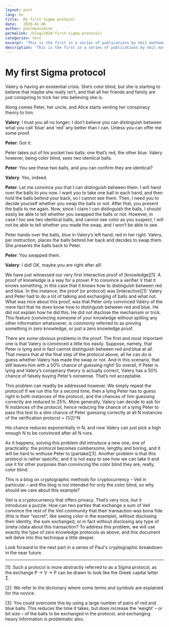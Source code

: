 ```yaml
---
layout: post
lang: en
title:  My first Sigma protocol
date:   2020-01-06
author: paulmoonshine
permalink: /blog/2020-first-sigma-protocol/
categories: test
excerpt: 'This is the first in a series of publications by Veil mathematician Paul Moonshine on his research into SuperSonic.'
description: 'This is the first in a series of publications by Veil mathematician Paul Moonshine on his research into SuperSonic.'
---
```


# My first Sigma protocol

Valery is having an existential crisis. She’s color blind, but she is starting to believe that maybe she really isn’t, and that all her friends and family are just conspiring to trick her into believing she is.

Along comes Peter, her uncle, and Alice starts venting her conspiracy theory to him.

**Valery**:  I trust you all no longer; I don’t believe you can distinguish between what you call ‘blue’ and ‘red’ any better than I can. Unless you can offer me some proof.

**Peter**:  Got it.

Peter takes out of his pocket two balls: one that’s red, the other blue. Valery however, being color blind, sees two identical balls.

**Peter**:  You see these two balls, and you can confirm they are identical?

**Valery**:  Yes, indeed.

**Peter**:  Let me convince you that I can distinguish between them. I will hand over the balls to you now. I want you to take one ball in each hand, and then hold the balls behind your back, so I cannot see them. Then, I need you to decide yourself whether you swap the balls or not. After that, you present the balls to me again. Now, since I claim I can distinguish the balls, I should easily be able to tell whether you swapped the balls or not. However, in case I too see two identical balls, and cannot see color as you suspect, I will not be able to tell whether you made the swap, and I won’t be able to see.

Peter hands over the balls, blue in Valery’s left hand; red in her right. Valery, per instruction, places the balls behind her back and decides to swap them. She presents the balls back to Peter.

**Peter**:  You swapped them.

**Valery**:  I did! OK, maybe you are right after all!

We have just witnessed our very first interactive proof of [knowledge][1]. A proof of knowledge is a way for a prover P to convince a verifier V that it knows something, in this case that it knows how to distinguish between red and blue. In this instance, the proof (or protocol) was [interactive][1]: Valery and Peter had to do a lot of talking and exchanging of balls and what not. What was nice about this proof, was that Peter only convinced Valery of the mere fact that he does know how to distinguish between red and blue. He did not explain how he did this. He did not disclose the mechanism or trick. This feature (convincing someone of your knowledge without spilling any other information whatsoever, is commonly referred to as proving something in zero knowledge, or just a zero knowledge proof.

There are some obvious problems in the proof. The first and most important one is that Valery is convinced a little too easily. Suppose, namely, that Peter is lying and in fact cannot distinguish between red and blue at all. That means that at the final step of the protocol above, all he can do is guess whether Valery has made the swap or not. And in this scenario, that still leaves him with a 50% chance of guessing right! So overall, if Peter is lying and Valery’s conspiracy theory is actually correct, Valery has a 50% chance of falsely buying Peter’s nonsense. That’s not acceptable.

This problem can readily be addressed however. We simply repeat the protocol! If we run this for a second time, then a lying Peter has to guess right in both instances of the protocol, and the chances of him guessing correctly are reduced to 25%. More generally, Valery can decide to ask for N instances of the protocol, hence reducing the chance of a lying Peter to pass this test to a slim chance of Peter guessing correctly at all N instances of the verification protocol = (1/2)^N

His chance reduces exponentially in N, and now Valery can just pick a high enough N to be convinced after all N runs.

As it happens, solving this problem did introduce a new one, one of practicality: the protocol becomes cumbersome, lengthy and boring, and it will be hard to enthuse Peter to [partake][3]. Another problem is that this protocol is rather specific, and it is not easy to see how we can take it and use it for other purposes than convincing the color blind they are, really, color blind.

This is a blog on cryptographic methods for cryptocurrency – Veil in particular – and this blog is not intended for only the color blind, so why should we care about this example?

Veil is a cryptocurrency that offers privacy. That’s very nice, but it introduces a puzzle: How can two parties that exchange a sum of Veil convince the rest of the Veil community that their transaction was bona fide (this is their “secret”, like seeing color in the example), without disclosing their identity, the sum exchanged, or in fact without disclosing any type of (meta-)data about this transaction? To address this problem, we will use exactly the type of zero knowledge protocols as above, and this document will delve into this technique a little deeper.

Look forward to the next part in a series of Paul's cryptographic breakdown in the near future.

---

[1]: Such a protocol is more abstractly referred to as a Sigma protocol, as the exchange P → V → P can be drawn to look like the Greek capital letter Σ.

[2]: We refer to the dictionary where some terms and symbols are explained for the novice.

[3]: You could overcome this by using a large number of pairs of red and blue balls. This reduces the time it takes, but does increase the ‘weight‘ – or bit size – of the balls to be exchanged in the protocol, and exchanging heavy information is problematic also.

